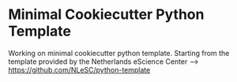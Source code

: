 # Minimal Cookiecutter Python Template

Working on minimal cookiecutter python template.
Starting from the template provided by the Netherlands eScience Center --> https://github.com/NLeSC/python-template
